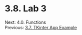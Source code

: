 # 3.8. Lab 3


Next: 4.0. Functions<br>
Previous: [3.7. TKinter App Example](3.7.%20TKinter%20App%20Example.md)